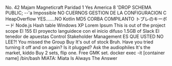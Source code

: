 No.
42
Majam
Magneticraft
Paridad
1
Yes
America
8
'DROP SCHEMA PUBLIC; --'a
Impossible
NO
CUERNOS
GESTION DE LA CONFIGURACION
C
HeapOverflow
YES.......NO
Kotlin
MD5
CORBA COMPILANTO
トプレのキーボード
Node.js
Hash table
Windows XP
Lorem Ipsum
This is out of the project scope
El 155
El proyecto languidece con el inicio difuso
1.5GB of Slack
El tenedor de apuestas
Control Stakeholder Management
ES QUE USTED NO LEE?!
You missed the Group Buy
It's out of stock
Bruh.
Have you tried turning it off and on again?
Is it plugged?
Ask the audiophiles
It's the market, kiddo
Buy 2 sets, flip one. Free GMK set.
docker exec -it [container name] /bin/bash
MIATA: Miata Is Always The Answer
